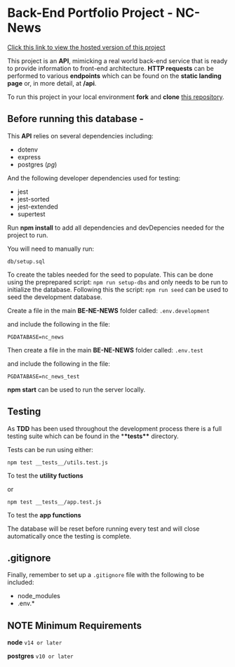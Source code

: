 # Back-End Portfolio Project - NC-News

[Click this link to view the hosted version of this project](https://back-end-portfolio-project.herokuapp.com/)

This project is an **API**, mimicking a real world back-end service that is ready to provide information to front-end architecture. **HTTP requests** can be performed to various **endpoints** which can be found on the **static landing page** or, in more detail, at **/api**.

To run this project in your local environment **fork** and **clone** [this repository](https://github.com/Sam-C-F/Back-End-Portfolio-Project.git).

## Before running this database -

This **API** relies on several dependencies including:

- dotenv
- express
- postgres (_pg_)

And the following developer dependencies used for testing:

- jest
- jest-sorted
- jest-extended
- supertest

Run **npm install** to add all dependencies and devDepencies needed for the project to run.

You will need to manually run:

`db/setup.sql`

To create the tables needed for the seed to populate. This can be done using the preprepared script: `npm run setup-dbs` and only needs to be run to initialize the database. Following this the script: `npm run seed` can be used to seed the development database.

Create a file in the main **BE-NE-NEWS** folder called:
`.env.development`

and include the following in the file:

`PGDATABASE=nc_news`

Then create a file in the main **BE-NE-NEWS** folder called:
`.env.test`

and include the following in the file:

`PGDATABASE=nc_news_test`

**npm start** can be used to run the server locally.

## Testing

As **TDD** has been used throughout the development process there is a full testing suite which can be found in the \***\*tests\*\*** directory.

Tests can be run using either:

`npm test __tests__/utils.test.js`

To test the **utility fuctions**

or

`npm test __tests__/app.test.js`

To test the **app functions**

The database will be reset before running every test and will close automatically once the testing is complete.

## .gitignore

Finally, remember to set up a `.gitignore` file with the following to be included:

- node_modules
- .env\.\*

## NOTE Minimum Requirements

**node** `v14 or later`

**postgres** `v10 or later`
